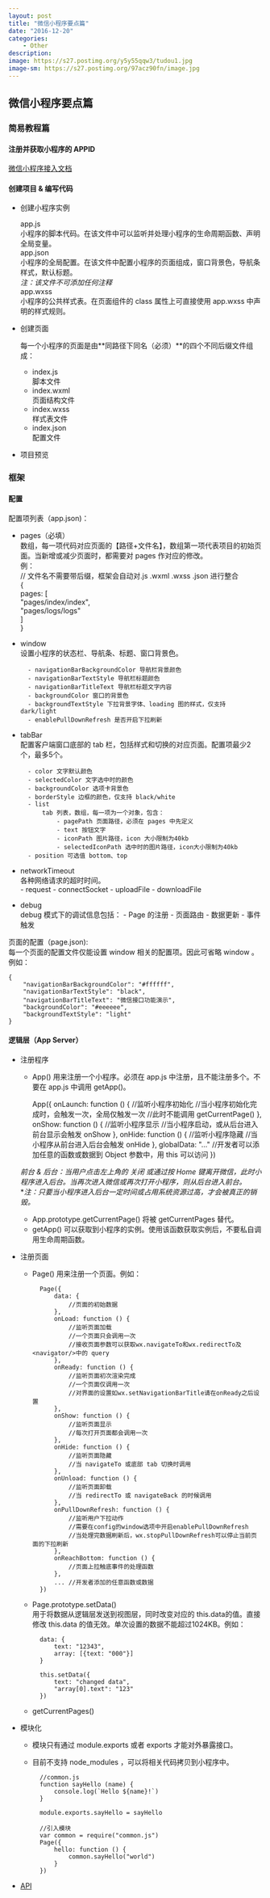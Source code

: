 ```yaml
---
layout: post
title: "微信小程序要点篇"
date: "2016-12-20" 
categories:
    - Other
description: 
image: https://s27.postimg.org/y5y55qqw3/tudou1.jpg
image-sm: https://s27.postimg.org/97acz90fn/image.jpg
---
```


## 微信小程序要点篇  

### 简易教程篇  

#### 注册并获取小程序的 APPID  
[微信小程序接入文档](https://mp.weixin.qq.com/debug/wxadoc/introduction/?t=20161107)  

#### 创建项目 & 编写代码  

* 创建小程序实例  
    
    app.js   
        小程序的脚本代码。在该文件中可以监听并处理小程序的生命周期函数、声明全局变量。  
    app.json  
        小程序的全局配置。在该文件中配置小程序的页面组成，窗口背景色，导航条样式，默认标题。  
        *注：该文件不可添加任何注释*  
    app.wxss   
        小程序的公共样式表。在页面组件的 class 属性上可直接使用 app.wxss 中声明的样式规则。  

* 创建页面  

    每一个小程序的页面是由**同路径下同名（必须）**的四个不同后缀文件组成：
        
    - index.js    
        脚本文件
    - index.wxml  
        页面结构文件  
    - index.wxss  
        样式表文件
    - index.json  
        配置文件
        

* 项目预览  

### 框架  

#### 配置  
配置项列表（app.json)：  

* pages（必填）  
        数组，每一项代码对应页面的【路径+文件名】，数组第一项代表项目的初始页面。当新增或减少页面时，都需要对 pages 作对应的修改。  
        例：  
            // 文件名不需要带后缀，框架会自动对.js .wxml .wxss .json 进行整合   
            {  
                pages: [  
                    "pages/index/index",  
                    "pages/logs/logs"  
                ]  
            }  
        
* window  
        设置小程序的状态栏、导航条、标题、窗口背景色。  

        - navigationBarBackgroundColor 导航栏背景颜色
        - navigationBarTextStyle 导航栏标题颜色
        - navigationBarTitleText 导航栏标题文字内容
        - backgroundColor 窗口的背景色
        - backgroundTextStyle 下拉背景字体、loading 图的样式，仅支持 dark/light
        - enablePullDownRefresh 是否开启下拉刷新
        
* tabBar  
        配置客户端窗口底部的 tab 栏，包括样式和切换的对应页面。配置项最少2个，最多5个。  
        
        - color 文字默认颜色
        - selectedColor 文字选中时的颜色
        - backgroundColor 选项卡背景色
        - borderStyle 边框的颜色，仅支持 black/white
        - list   
            tab 列表，数组，每一项为一个对象，包含：  
                - pagePath 页面路径，必须在 pages 中先定义
                - text 按钮文字
                - iconPath 图片路径，icon 大小限制为40kb
                - selectedIconPath 选中时的图片路径，icon大小限制为40kb
        - position 可选值 bottom、top
        
* networkTimeout   
        各种网络请求的超时时间。  
        - request
        - connectSocket
        - uploadFile
        - downloadFile

* debug  
        debug 模式下的调试信息包括：
        - Page 的注册
        - 页面路由
        - 数据更新
        - 事件触发

页面的配置（page.json):  
每一个页面的配置文件仅能设置 window 相关的配置项。因此可省略 window 。例如：  

    {
        "navigationBarBackgroundColor": "#ffffff",
        "navigationBarTextStyle": "black",
        "navigationBarTitleText": "微信接口功能演示",
        "backgroundColor": "#eeeeee",
        "backgroundTextStyle": "light"
    }

#### 逻辑层（App Server）  

* 注册程序  

    - App() 用来注册一个小程序。必须在 app.js 中注册，且不能注册多个。不要在 app.js 中调用 getApp()。

        App({
            onLaunch: function () {
                //监听小程序初始化
                //当小程序初始化完成时，会触发一次，全局仅触发一次
                //此时不能调用 getCurrentPage()
            },
            onShow: function () {
                //监听小程序显示
                //当小程序启动，或从后台进入前台显示会触发 onShow
            },
            onHide: function () {
                //监听小程序隐藏
                //当小程序从前台进入后台会触发 onHide
            },
            globalData: "..."   //开发者可以添加任意的函数或数据到 Object 参数中，用 this 可以访问
        })  
    
    *前台 & 后台：当用户点击左上角的 关闭 或通过按 Home 键离开微信，此时小程序进入后台。当再次进入微信或再次打开小程序，则从后台进入前台。*  
    **注：只要当小程序进入后台一定时间或占用系统资源过高，才会被真正的销毁。*  
    
    - App.prototype.getCurrentPage() 将被 getCurrentPages 替代。
    - getApp() 可以获取到小程序的实例。使用该函数获取实例后，不要私自调用生命周期函数。  

* 注册页面  
    - Page() 用来注册一个页面。例如：  
        
            Page({
                data: {
                    //页面的初始数据
                },
                onLoad: function () {
                    //监听页面加载
                    //一个页面只会调用一次
                    //接收页面参数可以获取wx.navigateTo和wx.redirectTo及<navigator/>中的 query
                },
                onReady: function () {
                    //监听页面初次渲染完成
                    //一个页面仅调用一次
                    //对界面的设置如wx.setNavigationBarTitle请在onReady之后设置
                },
                onShow: function () {
                    //监听页面显示
                    //每次打开页面都会调用一次
                },
                onHide: function () {
                    //监听页面隐藏
                    //当 navigateTo 或底部 tab 切换时调用
                },
                onUnload: function () {
                    //监听页面卸载
                    //当 redirectTo 或 navigateBack 的时候调用
                },
                onPullDownRefresh: function () {
                    //监听用户下拉动作
                    //需要在config的window选项中开启enablePullDownRefresh
                    //当处理完数据刷新后，wx.stopPullDownRefresh可以停止当前页面的下拉刷新
                },
                onReachBottom: function () {
                    //页面上拉触底事件的处理函数
                },
                ... //开发者添加的任意函数或数据
            })  
    
    - Page.prototype.setData()  
        用于将数据从逻辑层发送到视图层，同时改变对应的 this.data的值。直接修改 this.data 的值无效。单次设置的数据不能超过1024KB。例如：  
        
            data: {
                text: "12343",
                array: [{text: "000"}]
            }

            this.setData({
                text: "changed data",
                "array[0].text": "123"
            })
    
    - getCurrentPages()
* 模块化  
    * 模块只有通过 module.exports 或者 exports 才能对外暴露接口。  
    * 目前不支持 node_modules ，可以将相关代码拷贝到小程序中。  

            
            //common.js
            function sayHello (name) {
                console.log(`Hello ${name}!`)
            }
            
            module.exports.sayHello = sayHello
            
            //引入模块
            var common = require("common.js")
            Page({
                hello: function () {
                    common.sayHello("world")
                }
            })
            
* [API](https://mp.weixin.qq.com/debug/wxadoc/dev/api/?t=20161122) 
